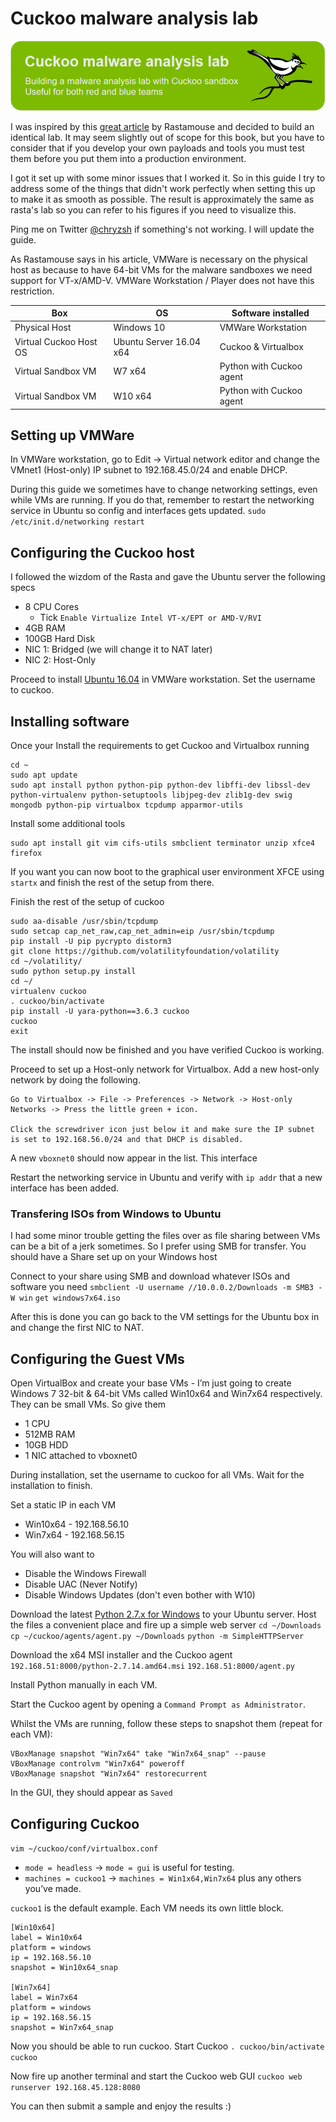 # Cuckoo malware analysis lab

![](../../.gitbook/assets/cuckoo.png)

I was inspired by this [great article](https://rastamouse.me/2017/05/playing-with-cuckoo/) by Rastamouse and decided to build an identical lab. It may seem slightly out of scope for this book, but you have to consider that if you develop your own payloads and tools you must test them before you put them into a production environment.

 I got it set up with some minor issues that I worked it. So in this guide I try to address some of the things that didn't work perfectly when setting this up to make it as smooth as possible. The result is approximately the same as rasta's lab so you can refer to his figures if you need to visualize this.

Ping me on Twitter [@chryzsh](https://twitter.com/chryzsh) if something's not working. I will update the guide.

As Rastamouse says in his article, VMWare is necessary on the physical host as because to have 64-bit VMs for the malware sandboxes we need support for VT-x/AMD-V. VMWare Workstation / Player does not have this restriction.

| Box | OS | Software installed |
| --- | --- | --- |
| Physical Host | Windows 10 | VMWare Workstation |
| Virtual Cuckoo Host OS | Ubuntu Server 16.04 x64 | Cuckoo & Virtualbox |
| Virtual Sandbox VM | W7 x64 | Python with Cuckoo agent |
| Virtual Sandbox VM | W10 x64 | Python with Cuckoo agent |

## Setting up VMWare

In VMWare workstation, go to Edit -&gt; Virtual network editor and change the VMnet1 \(Host-only\) IP subnet to 192.168.45.0/24 and enable DHCP.

During this guide we sometimes have to change networking settings, even while VMs are running. If you do that, remember to restart the networking service in Ubuntu so config and interfaces gets updated. `sudo /etc/init.d/networking restart`

## Configuring the Cuckoo host

I followed the wizdom of the Rasta and gave the Ubuntu server the following specs

* 8 CPU Cores
  * Tick `Enable Virtualize Intel VT-x/EPT or AMD-V/RVI`
* 4GB RAM
* 100GB Hard Disk
* NIC 1: Bridged \(we will change it to NAT later\)
* NIC 2: Host-Only

Proceed to install [Ubuntu 16.04](http://releases.ubuntu.com/16.04/) in VMWare workstation. Set the username to cuckoo.

## Installing software

Once your Install the requirements to get Cuckoo and Virtualbox running

```text
cd ~
sudo apt update
sudo apt install python python-pip python-dev libffi-dev libssl-dev python-virtualenv python-setuptools libjpeg-dev zlib1g-dev swig mongodb python-pip virtualbox tcpdump apparmor-utils
```

Install some additional tools

```text
sudo apt install git vim cifs-utils smbclient terminator unzip xfce4 firefox
```

If you want you can now boot to the graphical user environment XFCE using `startx` and finish the rest of the setup from there.

Finish the rest of the setup of cuckoo

```text
sudo aa-disable /usr/sbin/tcpdump
sudo setcap cap_net_raw,cap_net_admin=eip /usr/sbin/tcpdump
pip install -U pip pycrypto distorm3
git clone https://github.com/volatilityfoundation/volatility
cd ~/volatility/
sudo python setup.py install
cd ~/
virtualenv cuckoo
. cuckoo/bin/activate
pip install -U yara-python==3.6.3 cuckoo
cuckoo
exit
```

The install should now be finished and you have verified Cuckoo is working.

Proceed to set up a Host-only network for Virtualbox. Add a new host-only network by doing the following.

```text
Go to Virtualbox -> File -> Preferences -> Network -> Host-only Networks -> Press the little green + icon.

Click the screwdriver icon just below it and make sure the IP subnet is set to 192.168.56.0/24 and that DHCP is disabled.
```

A new `vboxnet0` should now appear in the list. This interface

Restart the networking service in Ubuntu and verify with `ip addr` that a new interface has been added.

### Transfering ISOs from Windows to Ubuntu

I had some minor trouble getting the files over as file sharing between VMs can be a bit of a jerk sometimes. So I prefer using SMB for transfer. You should have a Share set up on your Windows host

Connect to your share using SMB and download whatever ISOs and software you need `smbclient -U username //10.0.0.2/Downloads -m SMB3 -W win` `get windows7x64.iso`

After this is done you can go back to the VM settings for the Ubuntu box in and change the first NIC to NAT.

## Configuring the Guest VMs

Open VirtualBox and create your base VMs - I’m just going to create Windows 7 32-bit & 64-bit VMs called Win10x64 and Win7x64 respectively. They can be small VMs. So give them

* 1 CPU
* 512MB RAM
* 10GB HDD 
* 1 NIC attached to vboxnet0

During installation, set the username to cuckoo for all VMs. Wait for the installation to finish.

Set a static IP in each VM

* Win10x64 - 192.168.56.10
* Win7x64 - 192.168.56.15

You will also want to

* Disable the Windows Firewall
* Disable UAC \(Never Notify\)
* Disable Windows Updates \(don't even bother with W10\)

Download the latest [Python 2.7.x for Windows](https://www.python.org/downloads/release/python-2714/) to your Ubuntu server. Host the files a convenient place and fire up a simple web server `cd ~/Downloads` `cp ~/cuckoo/agents/agent.py ~/Downloads` `python -m SimpleHTTPServer`

Download the x64 MSI installer and the Cuckoo agent `192.168.51:8000/python-2.7.14.amd64.msi` `192.168.51:8000/agent.py`

Install Python manually in each VM.

Start the Cuckoo agent by opening a `Command Prompt as Administrator`.

Whilst the VMs are running, follow these steps to snapshot them \(repeat for each VM\):

```text
VBoxManage snapshot "Win7x64" take "Win7x64_snap" --pause
VBoxManage controlvm "Win7x64" poweroff
VBoxManage snapshot "Win7x64" restorecurrent
```

In the GUI, they should appear as `Saved`

## Configuring Cuckoo

`vim ~/cuckoo/conf/virtualbox.conf`

* `mode = headless` -&gt; `mode = gui` is useful for testing.
* `machines = cuckoo1` -&gt; `machines = Win1x64,Win7x64` plus any others you’ve made.

`cuckoo1` is the default example. Each VM needs its own little block.

```text
[Win10x64]
label = Win10x64
platform = windows
ip = 192.168.56.10
snapshot = Win10x64_snap

[Win7x64]
label = Win7x64
platform = windows
ip = 192.168.56.15
snapshot = Win7x64_snap
```

Now you should be able to run cuckoo. Start Cuckoo `. cuckoo/bin/activate` `cuckoo`

Now fire up another terminal and start the Cuckoo web GUI `cuckoo web runserver 192.168.45.128:8080`

You can then submit a sample and enjoy the results :\)

